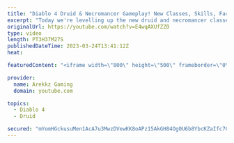 ```yaml
---
title: "Diablo 4 Druid & Necromancer Gameplay! New Classes, Skills, Farming & Grinding (Diablo 4 Open Beta)"
excerpt: "Today we're levelling up the new druid and necromancer classes in co-op multiplayer so we can as powerful as possible and test ..."
originalUrl: https://youtube.com/watch?v=E4wqAXUfZZ0
type: video
length: PT3H37M27S
publishedDateTime: 2023-03-24T13:41:12Z
heat: 

featuredContent: "<iframe width=\"800\" height=\"500\" frameborder=\"0\" src=\"https://www.youtube.com/embed/E4wqAXUfZZ0\" allow=\"accelerometer; autoplay; encrypted-media; gyroscope; picture-in-picture\" allowfullscreen></iframe>"

provider:
  name: Arekkz Gaming
  domain: youtube.com

topics:
  - Diablo 4
  - Druid

secured: "mYomHGckusuMen1AcA7u3MwzDVewKK8oAPz15AkGH84Og0U6b8YbcKZaIfc7CpRL8cCe1VPscq31tcuVtY20VOfZ3oNnxD1UFoUR7NgBdztysUXwYbqaj00XpV2ya7U8xO7r/7E6kUkUSNSCXZLZ6zQdMqOngjiD3ZTNv7G23gz75NSqFeJhrGelPDeU6sV1zYlf9MQiSH2m2R0nI6Du45V87m+2IyJzmKnKq2uehGI+anXex4h+9sGBweaj2iMQBwObhOzoCJg56X8YxZpfhCnpp0jPnukTa67WODxQFKbxiuq60IkGd89k+N+UIQZkTGTzFAPwLGs5CXvKj0b2paehOcpp5Iove4O+VNSdfVAxsiAyyFNLabGN77jCaKy1i6u7+WD3dp0dTSL4YvDQjL+uWXCQbMjrTJgZ7flHbRY=;DFGwH06ssIfq2+W6siJ74w=="
---
```


